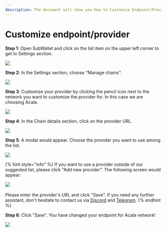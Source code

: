 ```yaml
---
description: The document will show you How to Customize Endpoint/Provider on SubWallet.
---
```


# Customize endpoint/provider

**Step 1**: Open SubWallet and click on the list item on the upper left corner to get to Settings section.

![](<../.gitbook/assets/image (228).png>)

**Step 2**: In the Settings section, choose "Manage chains".

![](<../.gitbook/assets/image (223).png>)

**Step 3**: Customize your provider by clicking the pencil icon next to the network you want to customize the provider for. In this case we are choosing Acala.&#x20;

![](<../.gitbook/assets/image (231).png>)

**Step 4**: In the Chain details section, click on the provider URL.

![](<../.gitbook/assets/image (205).png>)

**Step 5**: A modal would appear. Choose the provider you want to use among the list.

![](<../.gitbook/assets/image (220).png>)

{% hint style="info" %}
If you want to use a provider outside of our suggested list, please click "Add new provider". The following screen would appear:

![](<../.gitbook/assets/image (226).png>)\
\
Please enter the provider's URL and click "Save". If you need any further assistant, don't hesitate to contact us via [Discord](https://discord.gg/CvVewvApry)  and [Telegram](https://t.me/subwallet).
{% endhint %}

**Step 6**: Click "Save". You have changed your endpoint for Acala network!

![](<../.gitbook/assets/image (206).png>)
